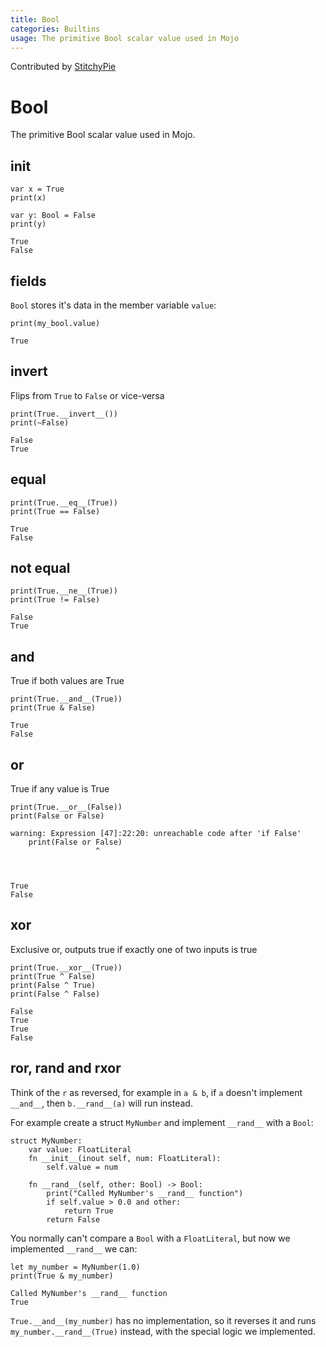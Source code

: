 ```yaml
---
title: Bool
categories: Builtins
usage: The primitive Bool scalar value used in Mojo
---
```


Contributed by [StitchyPie](https://github.com/StitchyPie)

# Bool
The primitive Bool scalar value used in Mojo.

## init


```mojo
var x = True
print(x)

var y: Bool = False
print(y)
```

    True
    False


## fields
`Bool` stores it's data in the member variable `value`:


```mojo
print(my_bool.value)
```

    True


## invert
Flips from `True` to `False` or vice-versa


```mojo
print(True.__invert__())
print(~False)
```

    False
    True


## equal


```mojo
print(True.__eq__(True))
print(True == False)
```

    True
    False


## not equal


```mojo
print(True.__ne__(True))
print(True != False)
```

    False
    True


## and
True if both values are True


```mojo
print(True.__and__(True))
print(True & False)
```

    True
    False


## or
True if any value is True


```mojo
print(True.__or__(False))
print(False or False)
```

    warning: Expression [47]:22:20: unreachable code after 'if False'
        print(False or False)
                       ^
    


    True
    False


## xor
Exclusive or, outputs true if exactly one of two inputs is true


```mojo
print(True.__xor__(True))
print(True ^ False)
print(False ^ True)
print(False ^ False)
```

    False
    True
    True
    False


## ror, rand and rxor

Think of the `r` as reversed, for example in `a & b`, if `a` doesn't implement `__and__`, then `b.__rand__(a)` will run instead.

For example create a struct `MyNumber` and implement `__rand__` with a `Bool`:


```mojo
struct MyNumber:
    var value: FloatLiteral
    fn __init__(inout self, num: FloatLiteral):
        self.value = num

    fn __rand__(self, other: Bool) -> Bool:
        print("Called MyNumber's __rand__ function")
        if self.value > 0.0 and other:
            return True
        return False
```

You normally can't compare a `Bool` with a `FloatLiteral`, but now we implemented `__rand__` we can:


```mojo
let my_number = MyNumber(1.0)
print(True & my_number)
```

    Called MyNumber's __rand__ function
    True


`True.__and__(my_number)` has no implementation, so it reverses it and runs `my_number.__rand__(True)` instead, with the special logic we implemented.
